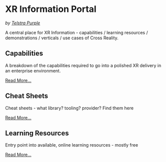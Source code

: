 # XR Information Portal

_by [Telstra Purple](https://purple.telstra.com)_

A central place for XR Information - capabilities / learning resources / demonstrations / verticals / use cases of Cross Reality.

## Capabilities

A breakdown of the capabilities required to go into a polished XR delivery in an enterprise environment.

[Read More...](capabilities/README.md)

## Cheat Sheets

Cheat sheets - what library? tooling? provider? Find them here

[Read More...](cheat-sheets/README.md)

## Learning Resources

Entry point into available, online learning resources - mostly free

[Read More...](learning-resources/README.md)